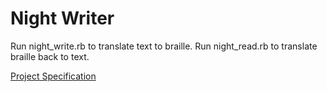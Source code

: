 # Night Writer
Run night_write.rb to translate text to braille. Run night_read.rb to translate braille back to text.

[Project Specification](https://github.com/turingschool/curriculum/blob/master/source/projects/night_writer.markdown)
